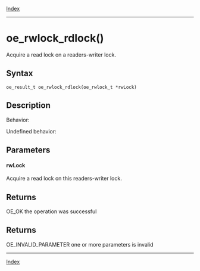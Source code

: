 [Index](index.md)

---
# oe_rwlock_rdlock()

Acquire a read lock on a readers-writer lock.

## Syntax

    oe_result_t oe_rwlock_rdlock(oe_rwlock_t *rwLock)
## Description 

Behavior:

Undefined behavior:



## Parameters

#### rwLock

Acquire a read lock on this readers-writer lock.

## Returns

OE_OK the operation was successful

## Returns

OE_INVALID_PARAMETER one or more parameters is invalid

---
[Index](index.md)

